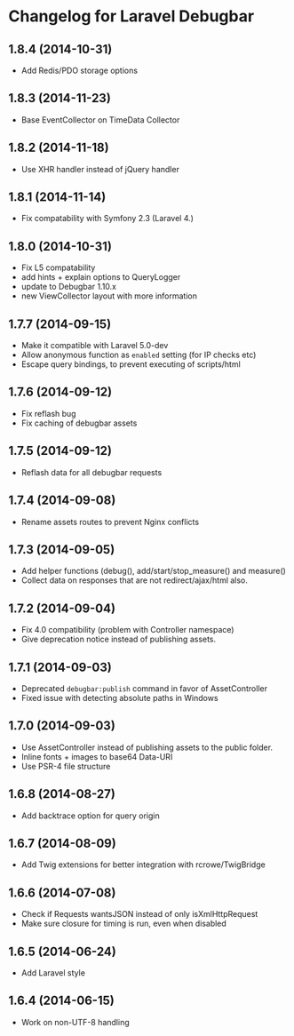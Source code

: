 # Changelog for Laravel Debugbar

## 1.8.4 (2014-10-31)

- Add Redis/PDO storage options

## 1.8.3 (2014-11-23)

- Base EventCollector on TimeData Collector

## 1.8.2 (2014-11-18)

- Use XHR handler instead of jQuery handler

## 1.8.1 (2014-11-14)

- Fix compatability with Symfony 2.3 (Laravel 4.)

## 1.8.0 (2014-10-31)

- Fix L5 compatability
- add hints + explain options to QueryLogger
- update to Debugbar 1.10.x
- new ViewCollector layout with more information

## 1.7.7 (2014-09-15)

- Make it compatible with Laravel 5.0-dev
- Allow anonymous function as `enabled` setting (for IP checks etc)
- Escape query bindings, to prevent executing of scripts/html

## 1.7.6 (2014-09-12)

- Fix reflash bug
- Fix caching of debugbar assets

## 1.7.5 (2014-09-12)

- Reflash data for all debugbar requests

## 1.7.4 (2014-09-08)

- Rename assets routes to prevent Nginx conflicts

## 1.7.3 (2014-09-05)

- Add helper functions (debug(), add/start/stop_measure() and measure()
- Collect data on responses that are not redirect/ajax/html also.

## 1.7.2 (2014-09-04)

- Fix 4.0 compatibility (problem with Controller namespace)
- Give deprecation notice instead of publishing assets.

## 1.7.1 (2014-09-03)

- Deprecated `debugbar:publish` command in favor of AssetController
- Fixed issue with detecting absolute paths in Windows

## 1.7.0 (2014-09-03)

- Use AssetController instead of publishing assets to the public folder.
- Inline fonts + images to base64 Data-URI
- Use PSR-4 file structure

## 1.6.8 (2014-08-27)

- Add backtrace option for query origin

## 1.6.7 (2014-08-09)

- Add Twig extensions for better integration with rcrowe/TwigBridge

## 1.6.6 (2014-07-08)

- Check if Requests wantsJSON instead of only isXmlHttpRequest
- Make sure closure for timing is run, even when disabled 

## 1.6.5 (2014-06-24)

- Add Laravel style

## 1.6.4 (2014-06-15)

- Work on non-UTF-8 handling